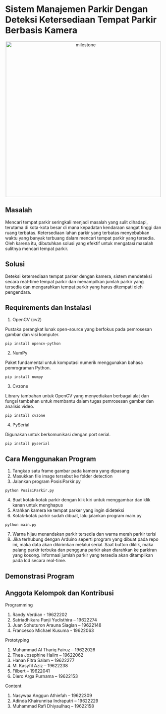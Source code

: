 # Sistem Manajemen Parkir Dengan Deteksi Ketersediaan Tempat Parkir Berbasis Kamera

<p align="center">
<img src="https://drive.google.com/uc?id=1JuSMITXgxpVsnIv-qJIOxs_H-B1MWJkC" alt="milestone" width="500">
</p>

## Masalah
Mencari tempat parkir seringkali menjadi masalah yang sulit dihadapi, terutama di kota-kota besar di mana kepadatan kendaraan sangat tinggi dan ruang terbatas. Ketersediaan lahan parkir yang terbatas menyebabkan waktu yang banyak terbuang dalam mencari tempat parkir yang tersedia. Oleh karena itu, dibutuhkan solusi yang efektif untuk mengatasi masalah sulitnya mencari tempat parkir.

## Solusi
Deteksi ketersediaan tempat parker dengan kamera, sistem mendeteksi secara real-time tempat parkir dan menampilkan jumlah parkir yang tersedia dan mengarahkan tempat parkir yang harus ditempati oleh pengendara.

## Requirements dan Instalasi
1.	OpenCV (cv2)

Pustaka perangkat lunak open-source yang berfokus pada pemrosesan gambar dan visi komputer.

```
pip install opencv-python
```

2.	NumPy

Paket fundamental untuk komputasi numerik menggunakan bahasa pemrograman Python.

```
pip install numpy
```

3.	Cvzone

Library tambahan untuk OpenCV yang menyediakan berbagai alat dan fungsi tambahan untuk membantu dalam tugas pemrosesan gambar dan analisis video.

```
pip install cvzone
```

4.	PySerial

Digunakan untuk berkomunikasi dengan port serial.

```
pip install pyserial
```

## Cara Menggunakan Program
1.	Tangkap satu frame gambar pada kamera yang dipasang
2.	Masukkan file image tersebut ke folder detection
3.	Jalankan program PosisiParkir.py
```
python PosisiParkir.py
```
4.	Buat kotak-kotak parkir dengan klik kiri untuk menggambar dan klik kanan untuk menghapus
5.	Arahkan kamera ke tempat parker yang ingin dideteksi
6.	Kotak-kotak parkir sudah dibuat, lalu jalankan program main.py
```
python main.py
```
7.	Warna hijau menandakan parkir tersedia dan warna merah parkir terisi
8.	Jika terhubung dengan Arduino seperti program yang dibuat pada repo ini, maka data akan dikirimkan melalui serial. Saat button diklik, maka palang parkir terbuka dan pengguna parkir akan diarahkan ke parkiran yang kosong. Informasi jumlah parkir yang tersedia akan ditampilkan pada lcd secara real-time.

## Demonstrasi Program


## Anggota Kelompok dan Kontribusi

Programming

1.	Randy Verdian - 19622202
2.	Satriadhikara Panji Yudisthira – 19622274
3.	Juan Sohuturon Arauna Siagian – 19622148
4.	Francesco Michael Kusuma - 19622063

Prototyping

1.	Muhammad Al Thariq Fairuz – 19622026
2.	Thea Josephine Halim – 19622062
3.	Hanan Fitra Salam – 19622277
4.	M. Kasyfil Aziz – 19622238
5.	Filbert – 19622041
6.	Diero Arga Purnama – 19622153

Content

1.	Nasywaa Anggun Athiefah – 19622309
2.	Adinda Khairunnisa Indraputri – 19622229
3.	Muhammad Rafi Dhiyaulhaq – 19622158 

